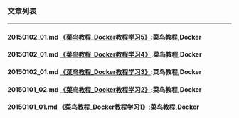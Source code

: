 ### 文章列表  

---

#### 20150102_01.md [《菜鸟教程_Docker教程学习5》](20150103_01.md):菜鸟教程,Docker

#### 20150102_01.md [《菜鸟教程_Docker教程学习4》](20150102_02.md):菜鸟教程,Docker

#### 20150102_01.md [《菜鸟教程_Docker教程学习3》](20150102_01.md):菜鸟教程,Docker

#### 20150101_02.md [《菜鸟教程_Docker教程学习2》](20150101_02.md):菜鸟教程,Docker

#### 20150101_01.md [《菜鸟教程_Docker教程学习1》](20150101_01.md):菜鸟教程,Docker



